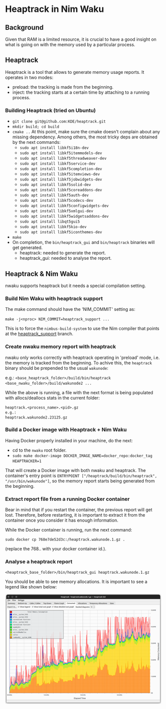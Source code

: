 # Heaptrack in Nim Waku

## Background
Given that RAM is a limited resource, it is crucial to have a good insight on what is going on with the memory used by a particular process.

## Heaptrack
Heaptrack is a tool that allows to generate memory usage reports.
It operates in two modes:
- preload: the tracking is made from the beginning.
- inject: the tracking starts at a certain time by attaching to a running process.

### Building Heaptrack (tried on Ubuntu)
- `git clone git@github.com:KDE/heaptrack.git`
- `mkdir build; cd build`
- `cmake ..`
   At this point, make sure the cmake doesn't complain about any missing dependency.
   Among others, the most tricky deps are obtained by the next commands:
   - `sudo apt install libkf5i18n-dev`
   - `sudo apt install libkf5itemmodels-dev`
   - `sudo apt install libkf5threadweaver-dev`
   - `sudo apt install libkf5service-dev`
   - `sudo apt install libkf5completion-dev`
   - `sudo apt install libkf5itemviews-dev`
   - `sudo apt install libkf5jobwidgets-dev`
   - `sudo apt install libkf5solid-dev`
   - `sudo apt install libkf5coreaddons-dev`
   - `sudo apt install libkf5auth-dev`
   - `sudo apt install libkf5codecs-dev`
   - `sudo apt install libkf5configwidgets-dev`
   - `sudo apt install libkf5xmlgui-dev`
   - `sudo apt install libkf5widgetsaddons-dev`
   - `sudo apt install libqt5gui5`
   - `sudo apt install libkf5kio-dev`
   - `sudo apt install libkf5iconthemes-dev`
- `make`
- On completion, the `bin/heaptrack_gui` and `bin/heaptrack` binaries will get generated.
    - heaptrack: needed to generate the report.
    - heaptrack_gui: needed to analyse the report.

## Heaptrack & Nim Waku
nwaku supports heaptrack but it needs a special compilation setting.

### Build Nim Waku with heaptrack support

The make command should have the 'NIM_COMMIT' setting as:

`make -j<nproc> NIM_COMMIT=heaptrack_support ...`

This is to force the `nimbus-build-system` to use the Nim compiler that points at the [heaptrack_support](https://github.com/status-im/nim/tree/heaptrack_support) branch.

### Create nwaku memory report with heaptrack

nwaku only works correctly with heaptrack operating in 'preload' mode, i.e. the memory is tracked from the beginning. To achive this, the `heaptrack` binary should be prepended to the usual `wakunode`:

e.g.:
`<base_heaptrack_folder>/build/bin/heaptrack <base_nwaku_folder>/build/wakunode2 ...`

While the above is running, a file with the next format is being populated with allocs/deallocs stats in the current folder:

 ```
 heaptrack.<process_name>.<pid>.gz
e.g.:
 heaptrack.wakunode2.23125.gz
 ```

### Build a Docker image with Heaptrack + Nim Waku
Having Docker properly installed in your machine, do the next:

- cd to the `nwaku` root folder.
- ```sudo make docker-image DOCKER_IMAGE_NAME=docker_repo:docker_tag HEAPTRACKER=1```

That will create a Docker image with both nwaku and heaptrack. The container's entry point is `ENTRYPOINT ["/heaptrack/build/bin/heaptrack", "/usr/bin/wakunode"]`, so the memory report starts being generated from the beginning.

### Extract report file from a running Docker container
Bear in mind that if you restart the container, the previous report will get lost. Therefore, before restarting, it is important to extract it from the container once you consider it has enough information.

While the Docker container is running, run the next command:
```
sudo docker cp 768e7de52d3c:/heaptrack.wakunode.1.gz .
```
(replace the 768.. with your docker container id.).

### Analyse a heaptrack report
```
<heaptrack_base_folder>/bin/heaptrack_gui heaptrack.wakunode.1.gz
```

You should be able to see memory allocations. It is important
to see a legend like shown below:

![Example of a good heaptrack report](imgs/good_heaptrack_report_example.png)
